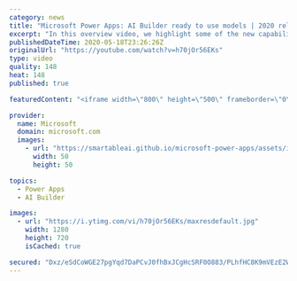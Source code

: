 ```yaml
---
category: news
title: "Microsoft Power Apps: AI Builder ready to use models | 2020 release wave 1 overview"
excerpt: "In this overview video, we highlight some of the new capabilities included in the latest update to Microsoft Power Apps, AI Builder ready to use models.     Here are the capabilities covered:   • Entity extraction helps you by identifying and extracting people, dates, places, locations, etc. from text"
publishedDateTime: 2020-05-18T23:26:26Z
originalUrl: "https://youtube.com/watch?v=h70jOr56EKs"
type: video
quality: 148
heat: 148
published: true

featuredContent: "<iframe width=\"800\" height=\"500\" frameborder=\"0\" src=\"https://www.youtube.com/embed/h70jOr56EKs\" allow=\"accelerometer; autoplay; encrypted-media; gyroscope; picture-in-picture\" allowfullscreen></iframe>"

provider:
  name: Microsoft
  domain: microsoft.com
  images:
    - url: "https://smartableai.github.io/microsoft-power-apps/assets/images/organizations/microsoft.com-50x50.jpg"
      width: 50
      height: 50

topics:
  - Power Apps
  - AI Builder

images:
  - url: "https://i.ytimg.com/vi/h70jOr56EKs/maxresdefault.jpg"
    width: 1280
    height: 720
    isCached: true

secured: "Dxz/eSdCoWGE27pgYqd7DaPCvJ0fhBxJCgHcSRF0O883/PLhfHC8K9mVEzE2WkG6j1GY4hbVlsi7z6zx4L+8lpOJBJi6ydur728vWMX6WnRQapcqMQK56eMVLK7rpyJsGfKl8SH6c0lvS6ZtG5i6piYvV1X/sAecc7WjTO0/+4b03CbqL/D1qnWdklTna/Lh44jwDXhXODYKzb/VYA26NiziLVdf1I4qZEdP8RK1iw1VEHY8440nZ/cBAaKxVU+D2cxZWj6C1BYDde2G9YuyXJvB2BHIS9WZ7OnwfBfLICmcUTgrXBI6y5cpPY8drPK/o3ge+L6oksuRM0Ejhr4IP7+nBYJiOD8kkhhqIRXZISDrKzVRRzK2x4uzh38lT8hJ/abb/OBnsSjwgcFn1vnYx68z82rP+3nAvwVsq090wVVg/DeV/DHatg7eyyCafaYD;HlZzUrjOe8SrZkm2ZdSviQ=="
---
```


